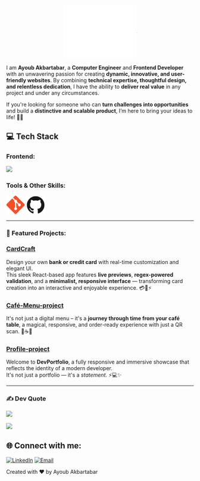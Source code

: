 <p align="center">
  <img src="https://raw.githubusercontent.com/ayoubakbartabar/ayoubakbartabar/main/Animation%20-%201744722191002.gif" width="200" />
</p>

I am **Ayoub Akbartabar**, a **Computer Engineer** and **Frontend Developer** with an unwavering passion for creating **dynamic, innovative, and user-friendly websites**. By combining **technical expertise, thoughtful design, and relentless dedication**, I have the ability to **deliver real value** in any project and under any circumstances.  

If you're looking for someone who can **turn challenges into opportunities** and build a **distinctive and scalable product**, I’m here to bring your ideas to life! 🚀✨

## 💻 Tech Stack

### Frontend:
<img src="https://skillicons.dev/icons?i=html,css,js,ts,react" />


### Tools & Other Skills:
<p align="left">
  <img src="https://raw.githubusercontent.com/devicons/devicon/master/icons/git/git-original.svg" alt="Git" width="50" height="50" style="display: inline-block;"/>
  <img src="https://raw.githubusercontent.com/devicons/devicon/master/icons/github/github-original.svg" alt="GitHub" width="50" height="50" style="display: inline-block;"/>
</p>

___

### 🚀 Featured Projects:

### [CardCraft](https://github.com/ayoubakbartabar/cards-landing-page)  
Design your own **bank or credit card** with real-time customization and elegant UI.  
This sleek React-based app features **live previews**, **regex-powered validation**, and a **minimalist, responsive interface** — transforming card creation into an interactive and enjoyable experience. 💳🎨⚡  

### [Café-Menu-project](https://github.com/ayoubakbartabar/Coffee-Shop-Menu-Project)
It's not just a digital menu – it's a **journey through time from your café table**, a magical, responsive, and order-ready experience with just a QR scan. 📱☕🚀


### [Profile-project](https://github.com/ayoubakbartabar/profile-project)
Welcome to **DevPortfolio**, a fully responsive and immersive showcase that reflects the identity of a modern developer.  
It's not just a portfolio — it's a *statement*. ⚡💻✨

---

### ✍️ Dev Quote

![](https://quotes-github-readme.vercel.app/api?type=horizontal&theme=radical)

[![](https://visitcount.itsvg.in/api?id=ayoubakbartabar&icon=0&color=0)](https://visitcount.itsvg.in)
## 🌐 Connect with me:
[![LinkedIn](https://img.shields.io/badge/LinkedIn-%230077B5.svg?logo=linkedin&logoColor=white)](https://www.linkedin.com/in/ayoub-akbartabar-bb78b2212/) [![Email](https://img.shields.io/badge/Email-D14836?logo=gmail&logoColor=white)](mailto:ayoubakbartabar1887@gmail.com) 

Created with ❤️ by Ayoub Akbartabar 
